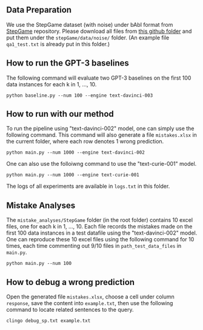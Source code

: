 ## Data Preparation
We use the StepGame dataset (with noise) under bAbI format from [StepGame](https://github.com/ZhengxiangShi/StepGame) repository. Please download all files from [this github folder](https://github.com/ZhengxiangShi/StepGame/tree/main/Code/babi_format/noise) and put them under the `stepGame/data/noise/` folder. (An example file `qa1_test.txt` is already put in this folder.)

## How to run the GPT-3 baselines
The following command will evaluate two GPT-3 baselines on the first 100 data instances for each k in 1, ..., 10.
```
python baseline.py --num 100 --engine text-davinci-003
```

## How to run with our method
To run the pipeline using "text-davinci-002" model, one can simply use the following command. This command will also generate a file `mistakes.xlsx` in the current folder, where each row denotes 1 wrong prediction. 
```
python main.py --num 1000 --engine text-davinci-002
```
One can also use the folloiwng command to use the "text-curie-001" model.
```
python main.py --num 1000 --engine text-curie-001
```
The logs of all experiments are available in `logs.txt` in this folder.

## Mistake Analyses
The `mistake_analyses/StepGame` folder (in the root folder) contains 10 excel files, one for each k in 1, ..., 10. Each file records the mistakes made on the first 100 data instances in a test datafile using the "text-davinci-002" model. One can reproduce these 10 excel files using the following command for 10 times, each time commenting out 9/10 files in `path_test_data_files` in `main.py`.
```
python main.py --num 100
```

## How to debug a wrong prediction
Open the generated file `mistakes.xlsx`, choose a cell under column `response`, save the content into `example.txt`, then use the following command to locate related sentences to the query.
```
clingo debug_sp.txt example.txt
```